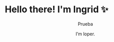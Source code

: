 <h1>Hello there! I'm Ingrid ✨</h1>

<p align='center'>
  Prueba
</p>

<p align='center'>
  I’m loper.
</p>
